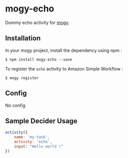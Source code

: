 # mogy-echo

Dummy echo activity for [mogy](https://github.com/neyric/mogy).

## Installation

In your mogy project, install the dependency using npm :

    $ npm install mogy-echo --save

To register the `echo` activity to Amazon Simple Workflow :

    $ mogy register

## Config

No config

## Sample Decider Usage

````javascript
activity({
    name: 'my-task',
    activity: 'echo',
    input: "Hello world !"
})
````
